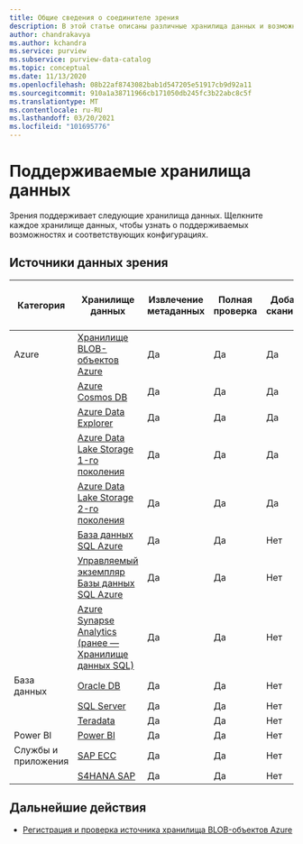 ```yaml
---
title: Общие сведения о соединителе зрения
description: В этой статье описаны различные хранилища данных и возможности, поддерживаемые в зрения
author: chandrakavya
ms.author: kchandra
ms.service: purview
ms.subservice: purview-data-catalog
ms.topic: conceptual
ms.date: 11/13/2020
ms.openlocfilehash: 08b22af8743082bab1d547205e51917cb9d92a11
ms.sourcegitcommit: 910a1a38711966cb171050db245fc3b22abc8c5f
ms.translationtype: MT
ms.contentlocale: ru-RU
ms.lasthandoff: 03/20/2021
ms.locfileid: "101695776"
---
```

# <a name="supported-data-stores"></a>Поддерживаемые хранилища данных

Зрения поддерживает следующие хранилища данных. Щелкните каждое хранилище данных, чтобы узнать о поддерживаемых возможностях и соответствующих конфигурациях.

## <a name="purview-data-sources"></a>Источники данных зрения

|**Категория**|  **Хранилище данных**  |**Извлечение метаданных**|**Полная проверка**|**Добавочное сканирование**|**Просмотр с заданной областью**|**Классификация**|**Журнал преобразований**|
|---|---|---|---|---|---|---|---|
| Azure | [Хранилище BLOB-объектов Azure](register-scan-azure-blob-storage-source.md)| Да| Да| Да| Да| Да| Да|
||[Azure Cosmos DB](register-scan-azure-cosmos-database.md)|Да| Да| Да| Да| Да| Да|
||[Azure Data Explorer](register-scan-azure-data-explorer.md)|Да| Да| Да| Да| Да| Да|
||[Azure Data Lake Storage 1-го поколения](register-scan-adls-gen1.md)|Да| Да| Да| Да| Да| Да|
||[Azure Data Lake Storage 2-го поколения](register-scan-adls-gen2.md)|Да| Да| Да| Да| Да| Да|
||[База данных SQL Azure](register-scan-azure-sql-database.md)|Да| Да| Нет| Да| Да| Да|
||[Управляемый экземпляр Базы данных SQL Azure](register-scan-azure-sql-database-managed-instance.md)|Да| Да| Нет| Да| Да| Да|
||[Azure Synapse Analytics (ранее — Хранилище данных SQL)](register-scan-azure-synapse-analytics.md)|Да| Да| Нет| Да| Да| Да|
|База данных|[Oracle DB](register-scan-oracle-source.md)|Да| Да| Нет| Нет| Нет| Да|
||[SQL Server](register-scan-on-premises-sql-server.md)|Да| Да| Нет| Да| Да| Да|
||[Teradata](register-scan-teradata-source.md)|Да| Да| Нет| Нет| Нет| Да|
|Power BI|[Power BI](register-scan-power-bi-tenant.md)|Да| Да| Нет| Нет| Нет| Да|
|Службы и приложения|[SAP ECC](register-scan-sapecc-source.md)|Да| Да| Нет| Да| Да| Да|
||[S4HANA SAP](register-scan-saps4hana-source.md)|Да| Да| Нет| Да| Да| Да|

## <a name="next-steps"></a>Дальнейшие действия

- [Регистрация и проверка источника хранилища BLOB-объектов Azure](register-scan-azure-blob-storage-source.md)